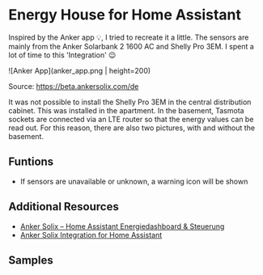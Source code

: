# Energy House for Home Assistant

Inspired by the Anker app 💡, I tried to recreate it a little. The sensors are mainly from the Anker Solarbank 2 1600 AC and Shelly Pro 3EM.
I spent a lot of time to this 'Integration' 😉

![Anker App](anker_app.png | height=200)

Source: https://beta.ankersolix.com/de

It was not possible to install the Shelly Pro 3EM in the central distribution cabinet. This was installed in the apartment. In the basement, Tasmota sockets are connected via an LTE router so that the energy values can be read out. For this reason, there are also two pictures, with and without the basement.

## Funtions

- If sensors are unavailable or unknown, a warning icon will be shown

## Additional Resources

- [Anker Solix – Home Assistant Energiedashboard & Steuerung](https://www.simon42.com/anker-solix-home-assistant/)
- [Anker Solix Integration for Home Assistant](https://github.com/thomluther/ha-anker-solix/)

## Samples

